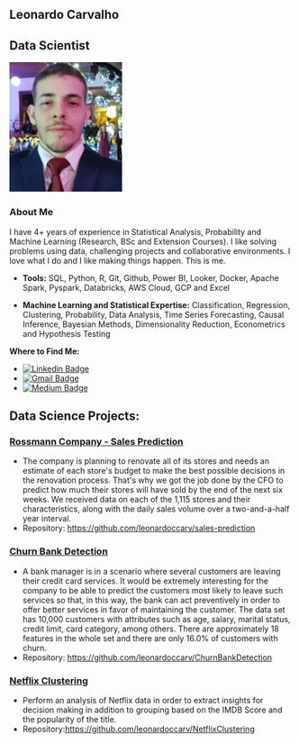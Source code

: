 
## Leonardo Carvalho 

## Data Scientist

<p align='center'>
<div class="cat">
    <img src="picture.jpeg" width=200px/>
</div>
</p>

### About Me
I have 4+ years of experience in Statistical Analysis, Probability and Machine Learning (Research, BSc and Extension Courses). I like solving problems using data, challenging projects and collaborative environments. I love what I do and I like making things happen. This is me.


* **Tools:** SQL, Python, R, Git, Github, Power BI, Looker, Docker, Apache Spark, Pyspark, Databricks, AWS Cloud, GCP and Excel

* **Machine Learning and Statistical Expertise:** Classification, Regression, Clustering, Probability, Data Analysis, Time Series Forecasting, Causal Inference, Bayesian Methods, Dimensionality Reduction, Econometrics and Hypothesis Testing
    
**Where to Find Me:**

* [![Linkedin Badge](https://img.shields.io/badge/-Linkedin-blue?style=flat-square&logo=Linkedin&logoColor=white&link=https://www.linkedin.com/in/leonardo-carvalho-a05408201/)](https://www.linkedin.com/in/leonardo-carvalho-a05408201/)
* [![Gmail Badge](https://img.shields.io/badge/-leofacebook17@gmail.com-c14438?style=flat-square&logo=Gmail&logoColor=white&link=mailto:leofacebook17@gmail.com)](mailto:leofacebook17@gmail.com)
* [![Medium Badge](https://img.shields.io/badge/-Medium-black?style=flat-square&logo=Medium&logoColor=white)](https://medium.com/@leonardoccarv)




## Data Science Projects:

### [Rossmann Company - Sales Prediction](https://github.com/leonardoccarv/sales-prediction)
  * The company is planning to renovate all of its stores and needs an estimate of each store's budget to make the best possible decisions in the renovation process. That's why we got the job done by the CFO to predict how much their stores will have sold by the end of the next six weeks. We received data on each of the 1,115 stores and their characteristics, along with the daily sales volume over a two-and-a-half year interval.
  * Repository: https://github.com/leonardoccarv/sales-prediction
  
### [Churn Bank Detection](https://github.com/leonardoccarv/ChurnBankDetection)
  * A bank manager is in a scenario where several customers are leaving their credit card services. It would be extremely interesting for the company to be able to predict the customers most likely to leave such services so that, in this way, the bank can act preventively in order to offer better services in favor of maintaining the customer. The data set has 10,000 customers with attributes such as age, salary, marital status, credit limit, card category, among others. There are approximately 18 features in the whole set and there are only 16.0% of customers with churn.
  * Repository: https://github.com/leonardoccarv/ChurnBankDetection

### [Netflix Clustering](https://github.com/leonardoccarv/NetflixClustering)
  * Perform an analysis of Netflix data in order to extract insights for decision making in addition to grouping based on the IMDB Score and the popularity of the title.
  * Repository:https://github.com/leonardoccarv/NetflixClustering

